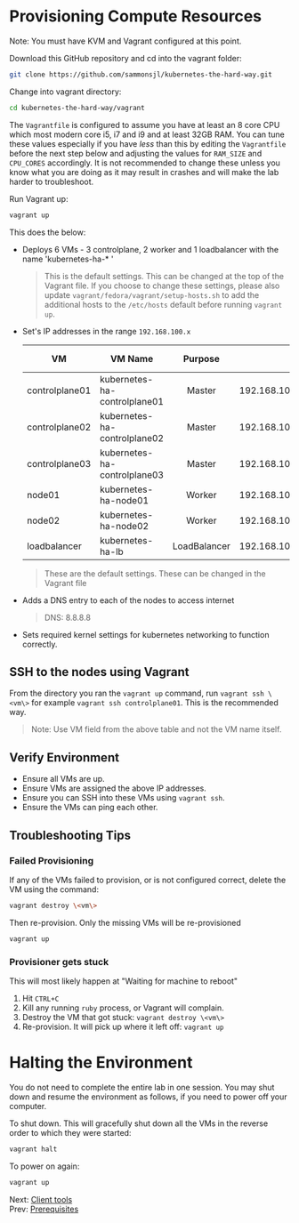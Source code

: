 # Provisioning Compute Resources

Note: You must have KVM and Vagrant configured at this point.

Download this GitHub repository and cd into the vagrant folder:

```bash
git clone https://github.com/sammonsjl/kubernetes-the-hard-way.git
```

Change into vagrant directory:

```bash
cd kubernetes-the-hard-way/vagrant
```

The `Vagrantfile` is configured to assume you have at least an 8 core CPU which most modern core i5, i7 and i9 and at least 32GB RAM. You can tune these values especially if you have *less* than this by editing the `Vagrantfile` before the next step below and adjusting the values for `RAM_SIZE` and `CPU_CORES` accordingly. It is not recommended to change these unless you know what you are doing as it may result in crashes and will make the lab harder to troubleshoot.

Run Vagrant up:

```bash
vagrant up
```


This does the below:

- Deploys 6 VMs - 3 controlplane, 2 worker and 1 loadbalancer with the name 'kubernetes-ha-* '
  > This is the default settings. This can be changed at the top of the Vagrant file.
  > If you choose to change these settings, please also update `vagrant/fedora/vagrant/setup-hosts.sh`
  > to add the additional hosts to the `/etc/hosts` default before running `vagrant up`.

- Set's IP addresses in the range `192.168.100.x`

  | VM             | VM Name                      |   Purpose    |             IP | Forwarded Port |  RAM |
  |----------------|------------------------------|:------------:|---------------:|---------------:|-----:|
  | controlplane01 | kubernetes-ha-controlplane01 |    Master    | 192.168.100.11 |           2711 | 2048 |
  | controlplane02 | kubernetes-ha-controlplane02 |    Master    | 192.168.100.12 |           2712 | 1024 |
  | controlplane03 | kubernetes-ha-controlplane03 |    Master    | 192.168.100.13 |           2713 | 1024 |
  | node01         | kubernetes-ha-node01         |    Worker    | 192.168.100.21 |           2721 |  512 |
  | node02         | kubernetes-ha-node02         |    Worker    | 192.168.100.22 |           2722 | 1024 |
  | loadbalancer   | kubernetes-ha-lb             | LoadBalancer | 192.168.100.30 |           2730 | 1024 |

  > These are the default settings. These can be changed in the Vagrant file

- Adds a DNS entry to each of the nodes to access internet
  > DNS: 8.8.8.8

- Sets required kernel settings for kubernetes networking to function correctly.

## SSH to the nodes using Vagrant

From the directory you ran the `vagrant up` command, run `vagrant ssh \<vm\>` for example `vagrant ssh controlplane01`. This is the recommended way.
> Note: Use VM field from the above table and not the VM name itself.

## Verify Environment

- Ensure all VMs are up.
- Ensure VMs are assigned the above IP addresses.
- Ensure you can SSH into these VMs using `vagrant ssh`.
- Ensure the VMs can ping each other.

## Troubleshooting Tips

### Failed Provisioning

If any of the VMs failed to provision, or is not configured correct, delete the VM using the command:

```bash
vagrant destroy \<vm\>
```

Then re-provision. Only the missing VMs will be re-provisioned

```bash
vagrant up
```

### Provisioner gets stuck

This will most likely happen at "Waiting for machine to reboot"

1. Hit `CTRL+C`
2. Kill any running `ruby` process, or Vagrant will complain.
3. Destroy the VM that got stuck: `vagrant destroy \<vm\>`
4. Re-provision. It will pick up where it left off: `vagrant up`

# Halting the Environment

You do not need to complete the entire lab in one session. You may shut down and resume the environment as follows, if you need to power off your computer.

To shut down. This will gracefully shut down all the VMs in the reverse order to which they were started:

```bash
vagrant halt
```

To power on again:

```bash
vagrant up
```

Next: [Client tools](03-client-tools.md)<br>
Prev: [Prerequisites](01-prerequisites.md)
